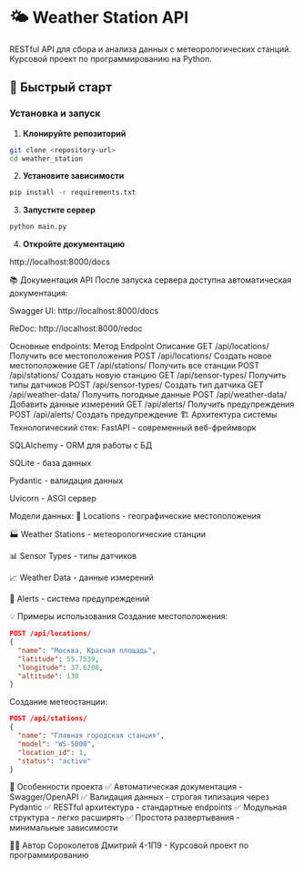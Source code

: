 # 🌤️ Weather Station API

RESTful API для сбора и анализа данных с метеорологических станций. Курсовой проект по программированию на Python.

## 🚀 Быстрый старт

### Установка и запуск

1. **Клонируйте репозиторий**
```bash
git clone <repository-url>
cd weather_station
```
2. **Установите зависимости**
```bash
pip install -r requirements.txt
```
3. **Запустите сервер**

```bash
python main.py
```
4. **Откройте документацию**

http://localhost:8000/docs

📚 Документация API
После запуска сервера доступна автоматическая документация:

Swagger UI: http://localhost:8000/docs

ReDoc: http://localhost:8000/redoc

Основные endpoints:
Метод	Endpoint	Описание
GET	/api/locations/	Получить все местоположения
POST	/api/locations/	Создать новое местоположение
GET	/api/stations/	Получить все станции
POST	/api/stations/	Создать новую станцию
GET	/api/sensor-types/	Получить типы датчиков
POST	/api/sensor-types/	Создать тип датчика
GET	/api/weather-data/	Получить погодные данные
POST	/api/weather-data/	Добавить данные измерений
GET	/api/alerts/	Получить предупреждения
POST	/api/alerts/	Создать предупреждение
🏗️ Архитектура системы
Технологический стек:
FastAPI - современный веб-фреймворк

SQLAlchemy - ORM для работы с БД

SQLite - база данных

Pydantic - валидация данных

Uvicorn - ASGI сервер

Модели данных:
📍 Locations - географические местоположения

🏭 Weather Stations - метеорологические станции

📊 Sensor Types - типы датчиков

📈 Weather Data - данные измерений

🔔 Alerts - система предупреждений

💡 Примеры использования
Создание местоположения:
```json
POST /api/locations/
{
  "name": "Москва, Красная площадь",
  "latitude": 55.7539,
  "longitude": 37.6208,
  "altitude": 130
}
```
Создание метеостанции:
```json
POST /api/stations/
{
  "name": "Главная городская станция", 
  "model": "WS-5000",
  "location_id": 1,
  "status": "active"
}
```
🎯 Особенности проекта
✅ Автоматическая документация - Swagger/OpenAPI
✅ Валидация данных - строгая типизация через Pydantic
✅ RESTful архитектура - стандартные endpoints
✅ Модульная структура - легко расширять
✅ Простота развертывания - минимальные зависимости

👨‍🎓 Автор
Сороколетов Дмитрий 4-1П9 - Курсовой проект по программированию